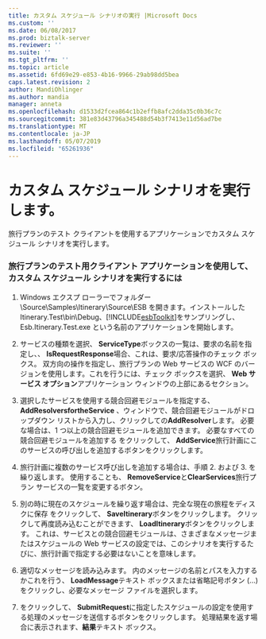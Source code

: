 ```yaml
---
title: カスタム スケジュール シナリオの実行 |Microsoft Docs
ms.custom: ''
ms.date: 06/08/2017
ms.prod: biztalk-server
ms.reviewer: ''
ms.suite: ''
ms.tgt_pltfrm: ''
ms.topic: article
ms.assetid: 6fd69e29-e853-4b16-9966-29ab98dd5bea
caps.latest.revision: 2
author: MandiOhlinger
ms.author: mandia
manager: anneta
ms.openlocfilehash: d1533d2fcea864c1b2effb8afc2dda35c0b36c7c
ms.sourcegitcommit: 381e83d43796a345488d54b3f7413e11d56ad7be
ms.translationtype: MT
ms.contentlocale: ja-JP
ms.lasthandoff: 05/07/2019
ms.locfileid: "65261936"
---
```

# <a name="execute-a-custom-itinerary-scenario"></a>カスタム スケジュール シナリオを実行します。
旅行プランのテスト クライアントを使用するアプリケーションでカスタム スケジュール シナリオを実行します。  

### <a name="to-execute-a-custom-itinerary-scenario-using-the-itinerary-test-client-application"></a>旅行プランのテスト用クライアント アプリケーションを使用して、カスタム スケジュール シナリオを実行するには  

1. Windows エクスプ ローラーでフォルダー \Source\Samples\Itinerary\Source\ESB を開きます。インストールした Itinerary.Test\bin\Debug、[!INCLUDE[esbToolkit](../includes/esbtoolkit-md.md)]をサンプリングし、Esb.Itinerary.Test.exe という名前のアプリケーションを開始します。  

2. サービスの種類を選択、 **ServiceType**ボックスの一覧は、要求の名前を指定し、、 **IsRequestResponse**場合、これは、要求/応答操作のチェック ボックス。 双方向の操作を指定し、旅行プランの Web サービスの WCF のバージョンを使用します。これを行うには、チェック ボックスを選択、 **Web サービス オプション**アプリケーション ウィンドウの上部にあるセクション。  

3. 選択したサービスを使用する競合回避モジュールを指定する、 **AddResolversfortheService** 、ウィンドウで、競合回避モジュールがドロップダウン リストから入力し、クリックしての**AddResolver**します。 必要な場合は、1 つ以上の競合回避モジュールを追加できます。 必要なすべての競合回避モジュールを追加する をクリックして、 **AddService**旅行計画にこのサービスの呼び出しを追加するボタンをクリックします。  

4. 旅行計画に複数のサービス呼び出しを追加する場合は、手順 2. および 3. を繰り返します。 使用することも、 **RemoveService**と**ClearServices**旅行プラン サービスの一覧を変更するボタン。  

5. 別の時に現在のスケジュールを繰り返す場合は、完全な現在の旅程をディスクに保存 をクリックして、 **SaveItinerary**ボタンをクリックします。 クリックして再度読み込むことができます、 **LoadItinerary**ボタンをクリックします。 これは、サービスとの競合回避モジュールは、さまざまなメッセージまたはスケジュールの Web サービスの設定では、このシナリオを実行するたびに、旅行計画で指定する必要はないことを意味します。  

6. 適切なメッセージを読み込みます。 内のメッセージの名前とパスを入力するかこれを行う、 **LoadMessage**テキスト ボックスまたは省略記号ボタン (...) をクリックし、必要なメッセージ ファイルを選択します。  

7. をクリックして、 **SubmitRequest**に指定したスケジュールの設定を使用する処理のメッセージを送信するボタンをクリックします。 処理結果を返す場合に表示されます、**結果**テキスト ボックス。
